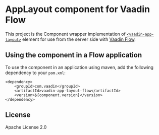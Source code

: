 # AppLayout component for Vaadin Flow

This project is the Component wrapper implementation of [`<vaadin-app-layout>`](https://github.com/vaadin/vaadin-app-layout)
element for use from the server side with [Vaadin Flow](https://github.com/vaadin/flow).

## Using the component in a Flow application

To use the component in an application using maven,
add the following dependency to your `pom.xml`:
```
<dependency>
    <groupId>com.vaadin</groupId>
    <artifactId>vaadin-app-layout-flow</artifactId>
    <version>${component.version}</version>
</dependency>
```

## License

Apache License 2.0
